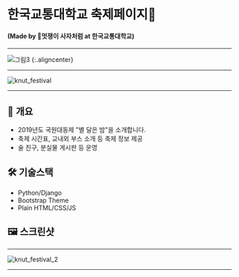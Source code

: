 # 한국교통대학교 축제페이지🎉
#### (Made by 🦁멋쟁이 사자처럼 at 한국교통대학교)

***
![그림3](https://user-images.githubusercontent.com/44333971/65394257-3f7e0f80-ddc6-11e9-89a8-6d14d89b2923.jpg) {:.aligncenter}

***

![knut_festival](https://user-images.githubusercontent.com/22811639/64707291-c214ee00-d4ed-11e9-81bf-b86cb81715a3.jpg)

***

## 📒 개요
   * 2019년도 국원대동제 "별 달은 밤"을 소개합니다.
   * 축제 시간표, 교내외 부스 소개 등 축제 정보 제공
   * 술 친구, 분실물 게시판 등 운영

## 🛠 기술스택
* Python/Django
* Bootstrap Theme
* Plain HTML/CSS/JS
    
## 🖼 스크린샷

***

![knut_festival_2](https://user-images.githubusercontent.com/22811639/64709631-90058b00-d4f1-11e9-8e77-bc11777a33fc.jpg)

***
